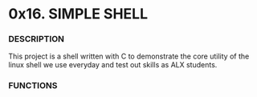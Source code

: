 #  0x16. SIMPLE SHELL

### DESCRIPTION 
This project is a shell written with C to demonstrate the core utility of the linux shell we use everyday and test out skills as ALX students.

### FUNCTIONS
